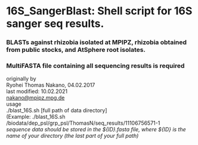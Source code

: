# 16S_SangerBlast: Shell script for 16S sanger seq results.
### BLASTs against rhizobia isolated at MPIPZ, rhizobia obtained from public stocks, and AtSphere root isolates.
### MultiFASTA file containing all sequencing results is required
originally by  
Ryohei Thomas Nakano, 04.02.2017  
last modified: 10.02.2021  
nakano@mpipz.mpg.de  
usage  
./blast_16S.sh [full path of data directory]  
(Example: ./blast_16S.sh /biodata/dep_psl/grp_psl/ThomasN/seq_results/11106756571-1  
_sequence data should be stored in the ${ID}.fasta file, where ${ID} is the name of your directory (the last part of your full path)_
